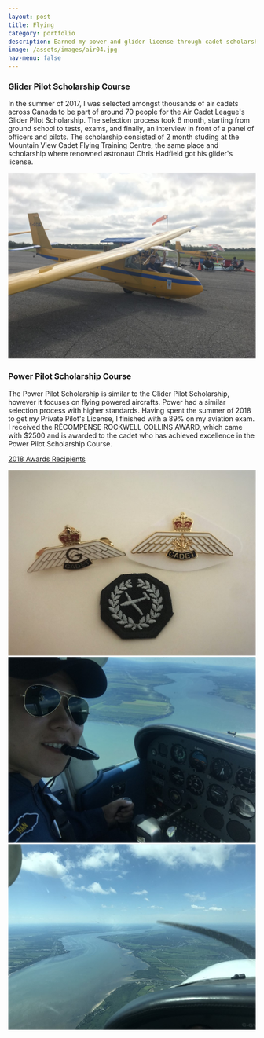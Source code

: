 ```yaml
---
layout: post
title: Flying
category: portfolio
description: Earned my power and glider license through cadet scholarships
image: /assets/images/air04.jpg
nav-menu: false
---
```


<!-- Content -->
<h3>Glider Pilot Scholarship Course</h3>
<p>In the summer of 2017, I was selected amongst thousands of air cadets across Canada to be part of around 70 people 
for the Air Cadet League's Glider Pilot Scholarship. The selection process took 6 month, starting from ground school to tests, exams,
 and finally, an interview in front of a panel of officers and pilots. The scholarship consisted of 2 month studing at 
 the Mountain View Cadet Flying Training Centre, the same place and scholarship where renowned astronaut Chris Hadfield got his glider's license.<p>

<span class="image fit"><img src="../assets/images/Glider.jpg" alt="" /></span>

<h3>Power Pilot Scholarship Course</h3>
<p>The Power Pilot Scholarship is similar to the Glider Pilot Scholarship, however it focuses on flying powered aircrafts. Power had a similar selection process with higher standards. Having spent the summer of 2018 to get my Private Pilot's License,
I finished with a 89% on my aviation exam. I received the RÉCOMPENSE ROCKWELL COLLINS AWARD, which came with $2500 and is awarded to 
the cadet who has achieved excellence in the Power Pilot Scholarship Course.
<p>

<a href="https://aircadetleague.com/wp-content/uploads/2019/01/2018-Awards-Recipients.pdf">2018 Awards Recipients</a>

<div class="box alt">
	<div class="row 50% uniform">
		<div class="4u"><span class="image fit"><img src="../assets/images/cadet_wings.jpg" alt="" /></span></div>
		<div class="4u"><span class="image fit"><img src="../assets/images/air01.jpg" alt="" /></span></div>
		<div class="4u$"><span class="image fit"><img src="../assets/images/air02.jpg" alt="" /></span></div>
	</div>
</div>